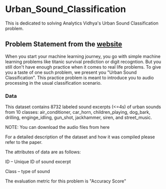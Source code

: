 # Urban_Sound_Classification
This is dedicated to solving Analytics Vidhya's Urban Sound Classification problem.

## Problem Statement from the [website](https://datahack.analyticsvidhya.com/contest/practice-problem-urban-sound-classification/#ProblemStatement)
When you start your machine learning journey, you go with simple machine learning problems like titanic survival prediction or digit recogntion. But you still don't have enough practice when it comes to real life problems. To give you a taste of one such problem, we present you "Urban Sound Classification". This practice problem is meant to introduce you to audio processing in the usual classification scenario.
### Data
This dataset contains 8732 labeled sound excerpts (<=4s) of urban sounds from 10 classes: air_conditioner, car_horn, children_playing, dog_bark, drilling, enginge_idling, gun_shot, jackhammer, siren, and street_music.


NOTE: You can download the audio files from here


For a detailed description of the dataset and how it was compiled please refer to the paper.


The attributes of data are as follows:

ID – Unique ID of sound excerpt

Class – type of sound

The evaluation metric for this problem is "Accuracy Score"
